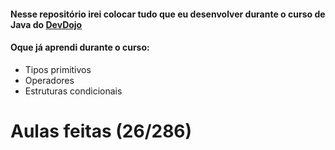 #### Nesse repositório irei colocar tudo que eu desenvolver durante o curso de Java do <a href="https://www.youtube.com/playlist?list=PL62G310vn6nFIsOCC0H-C2infYgwm8SWW" target="__blank">DevDojo</a>

#### Oque já aprendi durante o curso: 

- Tipos primitivos
- Operadores
- Estruturas condicionais







# Aulas feitas (26/286) 